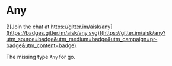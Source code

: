 # Any

[![Join the chat at https://gitter.im/aisk/any](https://badges.gitter.im/aisk/any.svg)](https://gitter.im/aisk/any?utm_source=badge&utm_medium=badge&utm_campaign=pr-badge&utm_content=badge)

The missing type `Any` for go.
